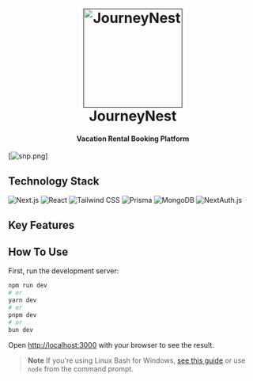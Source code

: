 <h1 align="center">
  <br>
  <a href=""><img src="https://i.postimg.cc/FRpwB0zW/icon.png" alt="JourneyNest" width="200"></a>
  <br>
JourneyNest
  <br>
</h1>

<h4 align="center">Vacation Rental Booking Platform </h4>

[![snp.png](https://i.postimg.cc/g0nwJKFR/snp.png)]

## Technology Stack

![Next.js](https://img.shields.io/badge/Next.js-000000?style=for-the-badge&logo=next.js&logoColor=white) ![React](https://img.shields.io/badge/React-20232A?style=for-the-badge&logo=react&logoColor=61DAFB) ![Tailwind CSS](https://img.shields.io/badge/Tailwind_CSS-38B2AC?style=for-the-badge&logo=tailwind-css&logoColor=white) ![Prisma](https://img.shields.io/badge/Prisma-2D3748?style=for-the-badge&logo=prisma&logoColor=white) ![MongoDB](https://img.shields.io/badge/MongoDB-4EA94B?style=for-the-badge&logo=mongodb&logoColor=white) ![NextAuth.js](https://img.shields.io/badge/NextAuth.js-FFFFFF?style=for-the-badge&logo=next.js&logoColor=000000)


## Key Features



## How To Use
First, run the development server:

```bash
npm run dev
# or
yarn dev
# or
pnpm dev
# or
bun dev
```

Open [http://localhost:3000](http://localhost:3000) with your browser to see the result.

> **Note**
> If you're using Linux Bash for Windows, [see this guide](https://www.howtogeek.com/261575/how-to-run-graphical-linux-desktop-applications-from-windows-10s-bash-shell/) or use `node` from the command prompt.






